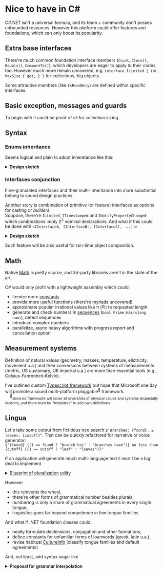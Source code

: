 # Nice to have in C#

C#.NET isn't a universal formula, and its team + community don't posses unbounded resources. However this platform could offer features and foundations, which can only boost its popularity.

## Extra base interfaces

There're much common foundation interface members (`Count`, `Clone()`, `Equals()`, `CompareTo()`), which developers are eager to apply to their codes too. However much more remain uncovered, e.g. `interface ILimited { int MaxSize { get; } }` for collections, big objects.

Some attractive members (like `IsReadOnly`) are defined within specific interfaces.

## Basic exception, messages and guards
To begin with it could be proof of `>0` for collection sizing.

## Syntax

### Enums inheritance

Seems logical and plain to adopt inheretance like this: 

<details>
<summary><b>Design sketch</b></summary>
    
```csharp
enum FundamentalState 
{
    Solid,
    Liquid,
    Gas,
    Plasma
}

enum AppliedTheoryState : FundamentalStates
{
    CrystallLiquid,
    BoseEinsteinCondensate,
    NeutronDegenerate,
    QuarkGluonPlasma,
}

[Flags]
enum MyLabReagentStates : FundamentalStates
{
    Unknown = 0,
    NotApplicable
}
```

with downcast only, e.g.:

```diff csharp
-  FundamentalState state = AppliedTheoryState.Gas;
+  AppliedTheoryState state = FundamentalState.Gas;
```
</details>

### Interfaces conjunction
Fine-granulated interfaces and their multi-inheritance into more substantial belong to sound design practices.

Another story is combination of primitive (or feature) interfaces as options for casting or *builders*.\
Suppose, there're `ILimited`, `ITimestamped` and `INotifyPropertyChanged` which combinations imply 2<sup>3</sup> nominal declarations. And what if this could be done with `<IInterfaceA, IInterfaceB[, IInterfaceC[, ...]]>`

<details>
<summary><b>Design sketch</b></summary>

```csharp
static class AircraftBuilder
{
        static <IAirSpecs, IPowerplant> BusinessJet(...) { ... }
        static <IAirSpecs, IPowerplant, ILoadSpecs> Cargo(...) { ... }
        static <IAirSpecs, IPowerplant, ILoadSpecs, IPassengerConfig> Liner(...) { ... }
}

IList<IataAirportCode> Planning.Destinations.FindOptimal(IataAirportCode from, <IAirSpecs, IPowerplant> vehicle) { ... }
void Planning.Capacity.Register(<ILoadSpecs, IPassengerConfig> transport) { ... }

```
</details>

Such feature will be also useful for run-time object composition.

## Math
Native [Math](https://docs.microsoft.com/en-us/dotnet/api/system.math) is pretty scarce, and 3d-party libraries aren't in the state of the art.

C# would only profit with a lightweight assembly which could: 
+ itemize more [constants](https://en.wikipedia.org/wiki/Mathematical_constant)
+ provide more useful functions (there're myriads uncovered)
+ approximate popular irrational values like π (Pi) to requested length
+ generate and check numbers in [sequences](http://oeis.org/wiki/Welcome) (`bool Prime.Has(ulong num)`), detect sequences
+ introduce complex numbers
+ parallelize, async heavy algorithms with progress report and cancellation option

## Measurement systems
Definition of natural values (geometry, masses, temperature, elictricity, movement u.a.) and their conversions between systems of measurements (metric, US customary, UK imperial u.a.) are more than essential tools (e.g., Celsius-Fahrenheit-Kelvin).

I've outlined custom [Typescript framework](../../../../../../convert-smth) but hope that Microsoft one day will promote a sound multi-platform pluggable<sup>:electric_plug:</sup> framework.\
&nbsp;&nbsp;&nbsp;&nbsp;<sup>:electric_plug:</sup><sub>since no framework will cover all diversities of physical values and systems (especially custom), and there must be "templates" to add own definitions</sub>

## Lingua
Let's take some output from fictitious tree search `$"Branches: {found}, ≥ leaves: {cutoff}"`. That can be quickly refactored for narrative or voice generator:\
`$"{found} {(1 == found ? "branch has" : "branches have")} no less than {cutoff} {(1 == cutoff ? "leaf" : "leaves")}"`

If an application will generate much multi-language text it won't be a big deal to implement
<details>
<summary><u>Blueprint of pluralization utility</u></summary>

```csharp
namespace Lingua.Grammar;

interface INumbered
{
    string Count(long num);
    string Count(double num);
}

interface IPluralForms {
    INumbered Plural((string singular, string plural) forms, string culture = "");
    INumbered Dual((string singular, string dual, string plural) forms, string culture = "");
    INumbered Trial((string singular, string dual, string trial, string plural) forms, string culture = "");
    INumbered Paucal((string singular, string paucal, string plural) forms, string culture = "");
    INumbered Custom(string[] forms, Func<long, int> indexWhole, Func<double, int>? indexFractional = null);
}
```

</details>

However
- this reinvents the wheel,
- there're other forms of grammatical number besides plurals,
- numbering is only a share of grammatical agreements in every single tongue,
- linguistics goes far beyond competence in few tongue families.

And what if .NET foundation classes could:
- neatly formulate declensions, conjugation and other formations,
- define constants for unfamiliar forms of loanwords (greek, latin u.a.),
- revise habitual [CultureInfo](https://docs.microsoft.com/en-us/dotnet/api/system.globalization.cultureinfo) (classify tongue families and default agreements)

And, not least, add syntax sugar like
<details>
<summary><b>Proposal for grammar interpolation</b></summary>
&nbsp;&nbsp;`${number [: [format] : [forms] : []] }`, where

&nbsp;&nbsp;&nbsp;&nbsp;*number* is whole or fractional subject\
&nbsp;&nbsp;&nbsp;&nbsp;*format* specifies usual format or to put in words\
&nbsp;&nbsp;&nbsp;&nbsp;*forms* - grammar forms as in imaginary `INumbered` in the snippet above
</details>
